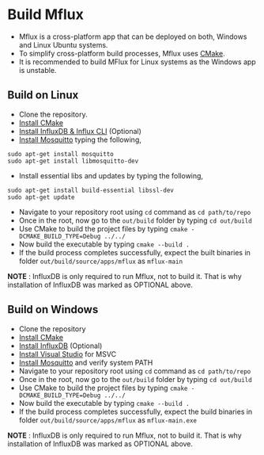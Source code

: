 # Build Mflux

- Mflux is a cross-platform app that can be deployed on both, Windows and Linux
Ubuntu systems. 
- To simplify cross-platform build processes, Mflux uses [CMake](https://cmake.org/).
- It is recommended to build MFlux for Linux systems as the Windows app is unstable.

## Build on Linux

- Clone the repository.
- [Install CMake](https://vitux.com/how-to-install-cmake-on-ubuntu/)
- [Install InfluxDB & Influx CLI](https://docs.influxdata.com/influxdb/v2.2/install/) (Optional) 
- [Install Mosquitto](https://cmake.org/download/) typing the following,
```
sudo apt-get install mosquitto
sudo apt-get install libmosquitto-dev
```
- Install essential libs and updates by typing the following,
 ```
 sudo apt-get install build-essential libssl-dev
 sudo apt-get update
 ```
- Navigate to your repository root using `cd` command as `cd path/to/repo`
- Once in the root, now go to the `out/build` folder by typing `cd out/build`
- Use CMake to build the project files by typing `cmake -DCMAKE_BUILD_TYPE=Debug ../../`
- Now build the executable by typing `cmake --build .`
- If the build process completes successfully, expect the built binaries in folder
`out/build/source/apps/mflux` as `mflux-main`

**NOTE** : InfluxDB is only required to run Mflux, not to build it. That is why
installation of InfluxDB was marked as OPTIONAL above.



## Build on Windows

- Clone the repository
- [Install CMake](https://cmake.org/download/)
- [Install InfluxDB](https://portal.influxdata.com/downloads/) (Optional)
- [Install Visual Studio](https://visualstudio.microsoft.com/downloads/) for MSVC
- [Install Mosquitto](https://mosquitto.org/download/) and verify system PATH
- Navigate to your repository root using `cd` command as `cd path/to/repo`
- Once in the root, now go to the `out/build` folder by typing `cd out/build`
- Use CMake to build the project files by typing `cmake -DCMAKE_BUILD_TYPE=Debug ../../`
- Now build the executable by typing `cmake --build .`
- If the build process completes successfully, expect the build binaries in folder
`out/build/source/apps/mflux` as `mflux-main.exe`

**NOTE** : InfluxDB is only required to run Mflux, not to build it. That is why
installation of InfluxDB was marked as OPTIONAL above.





[//]: # (cd /tmp)
[//]: # (wget https://github.com/Kitware/CMake/releases/download/v3.23.0-rc4/cmake-3.23.0-rc4.tar.gz)
[//]: # (tar -zxvf cmake-3.23.0-rc4.tar.gz)
[//]: # (cd cmake-3.23.0.rc4)
[//]: # (./bootstrap)
[//]: # (make)
[//]: # (sudo make install)
[//]: # (cmake --version)

[//]: # (sudo apt-get update                       [Update the installed libraries])
[//]: # (sudo apt-get install mosquitto            [Install the mosquitto broker])
[//]: # (sudo apt-get install libmosquitto-dev     [Install the dev API])